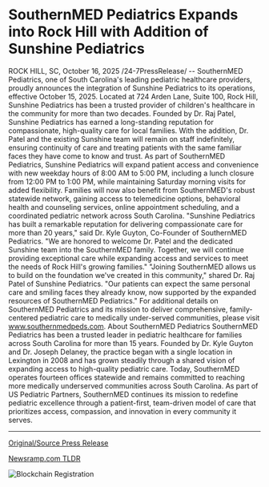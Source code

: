 # SouthernMED Pediatrics Expands into Rock Hill with Addition of Sunshine Pediatrics

ROCK HILL, SC, October 16, 2025 /24-7PressRelease/ -- SouthernMED Pediatrics, one of South Carolina's leading pediatric healthcare providers, proudly announces the integration of Sunshine Pediatrics to its operations, effective October 15, 2025. Located at 724 Arden Lane, Suite 100, Rock Hill, Sunshine Pediatrics has been a trusted provider of children's healthcare in the community for more than two decades.  Founded by Dr. Raj Patel, Sunshine Pediatrics has earned a long-standing reputation for compassionate, high-quality care for local families. With the addition, Dr. Patel and the existing Sunshine team will remain on staff indefinitely, ensuring continuity of care and treating patients with the same familiar faces they have come to know and trust.  As part of SouthernMED Pediatrics, Sunshine Pediatrics will expand patient access and convenience with new weekday hours of 8:00 AM to 5:00 PM, including a lunch closure from 12:00 PM to 1:00 PM, while maintaining Saturday morning visits for added flexibility. Families will now also benefit from SouthernMED's robust statewide network, gaining access to telemedicine options, behavioral health and counseling services, online appointment scheduling, and a coordinated pediatric network across South Carolina.  "Sunshine Pediatrics has built a remarkable reputation for delivering compassionate care for more than 20 years," said Dr. Kyle Guyton, Co-Founder of SouthernMED Pediatrics. "We are honored to welcome Dr. Patel and the dedicated Sunshine team into the SouthernMED family. Together, we will continue providing exceptional care while expanding access and services to meet the needs of Rock Hill's growing families."  "Joining SouthernMED allows us to build on the foundation we've created in this community," shared Dr. Raj Patel of Sunshine Pediatrics. "Our patients can expect the same personal care and smiling faces they already know, now supported by the expanded resources of SouthernMED Pediatrics."  For additional details on SouthernMED Pediatrics and its mission to deliver comprehensive, family-centered pediatric care to medically under-served communities, please visit www.southernmedpeds.com.  About SouthernMED Pediatrics  SouthernMED Pediatrics has been a trusted leader in pediatric healthcare for families across South Carolina for more than 15 years. Founded by Dr. Kyle Guyton and Dr. Joseph Delaney, the practice began with a single location in Lexington in 2008 and has grown steadily through a shared vision of expanding access to high-quality pediatric care. Today, SouthernMED operates fourteen offices statewide and remains committed to reaching more medically underserved communities across South Carolina. As part of US Pediatric Partners, SouthernMED continues its mission to redefine pediatric excellence through a patient-first, team-driven model of care that prioritizes access, compassion, and innovation in every community it serves. 

---

[Original/Source Press Release](https://www.24-7pressrelease.com/press-release/527674/southernmed-pediatrics-expands-into-rock-hill-with-addition-of-sunshine-pediatrics)
                    

[Newsramp.com TLDR](https://newsramp.com/curated-news/southernmed-pediatrics-integrates-sunshine-pediatrics-in-rock-hill-expansion/ca39e1e957011714147ce09ab8aa0a71) 

 

 



![Blockchain Registration](https://cdn.newsramp.app/24-7PressRelease/qrcode/2510/16/maskB7Sj.webp)